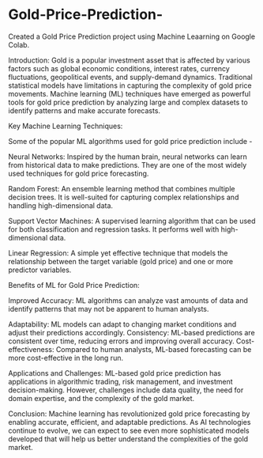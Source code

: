 # Gold-Price-Prediction-

Created a Gold Price Prediction project using Machine Leaarning on Google Colab.

Introduction:
Gold is a popular investment asset that is affected by various factors such as global economic conditions, interest rates, currency fluctuations, geopolitical events, and supply-demand dynamics. Traditional statistical models have limitations in capturing the complexity of gold price movements. Machine learning (ML) techniques have emerged as powerful tools for gold price prediction by analyzing large and complex datasets to identify patterns and make accurate forecasts.

Key Machine Learning Techniques:

Some of the popular ML algorithms used for gold price prediction include -

Neural Networks: Inspired by the human brain, neural networks can learn from historical data to make predictions. They are one of the most widely used techniques for gold price forecasting.

Random Forest: An ensemble learning method that combines multiple decision trees. It is well-suited for capturing complex relationships and handling high-dimensional data.

Support Vector Machines: A supervised learning algorithm that can be used for both classification and regression tasks. It performs well with high-dimensional data.

Linear Regression: A simple yet effective technique that models the relationship between the target variable (gold price) and one or more predictor variables.

Benefits of ML for Gold Price Prediction:

Improved Accuracy: ML algorithms can analyze vast amounts of data and identify patterns that may not be apparent to human analysts.

Adaptability: ML models can adapt to changing market conditions and adjust their predictions accordingly.
Consistency: ML-based predictions are consistent over time, reducing errors and improving overall accuracy.
Cost-effectiveness: Compared to human analysts, ML-based forecasting can be more cost-effective in the long run.

Applications and Challenges:
ML-based gold price prediction has applications in algorithmic trading, risk management, and investment decision-making. However, challenges include data quality, the need for domain expertise, and the complexity of the gold market.

Conclusion:
Machine learning has revolutionized gold price forecasting by enabling accurate, efficient, and adaptable predictions. As AI technologies continue to evolve, we can expect to see even more sophisticated models developed that will help us better understand the complexities of the gold market.
